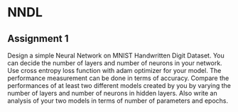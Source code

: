 # NNDL
## Assignment 1
Design a simple Neural Network on MNIST Handwritten Digit Dataset. You can decide the number of layers and number of neurons in your network. Use cross entropy loss function with adam optimizer for your model. The performance measurement can be done in terms of accuracy. Compare the performances of at least two different models created by you by varying the number of layers and number of neurons in hidden layers. Also write an analysis of your two models in terms of number of parameters and epochs.
